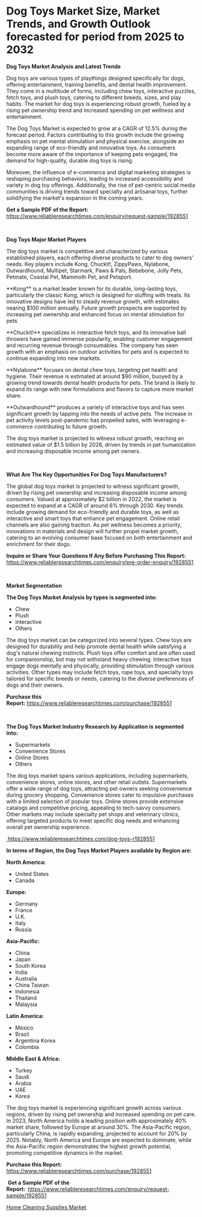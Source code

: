<p><h1>Dog Toys Market Size, Market Trends, and Growth Outlook forecasted for period from 2025 to 2032</h1></p><p><strong>Dog Toys Market Analysis and Latest Trends</strong></p>
<p><p>Dog toys are various types of playthings designed specifically for dogs, offering entertainment, training benefits, and dental health improvement. They come in a multitude of forms, including chew toys, interactive puzzles, fetch toys, and plush toys, catering to different breeds, sizes, and play habits. The market for dog toys is experiencing robust growth, fueled by a rising pet ownership trend and increased spending on pet wellness and entertainment.</p><p>The Dog Toys Market is expected to grow at a CAGR of 12.5% during the forecast period. Factors contributing to this growth include the growing emphasis on pet mental stimulation and physical exercise, alongside an expanding range of eco-friendly and innovative toys. As consumers become more aware of the importance of keeping pets engaged, the demand for high-quality, durable dog toys is rising.</p><p>Moreover, the influence of e-commerce and digital marketing strategies is reshaping purchasing behaviors, leading to increased accessibility and variety in dog toy offerings. Additionally, the rise of pet-centric social media communities is driving trends toward specialty and artisanal toys, further solidifying the market's expansion in the coming years.</p></p>
<p><strong>Get a Sample PDF of the Report:&nbsp;</strong> <a href="https://www.reliableresearchtimes.com/enquiry/request-sample/1928551?utm_campaign=2334&utm_medium=2&utm_source=Github&utm_content=ia&utm_term=07022025&utm_id=dog-toys">https://www.reliableresearchtimes.com/enquiry/request-sample/1928551</a></p>
<p>&nbsp;</p>
<p><strong>Dog Toys Major Market Players</strong></p>
<p><p>The dog toys market is competitive and characterized by various established players, each offering diverse products to cater to dog owners' needs. Key players include Kong, Chuckit!, ZippyPaws, Nylabone, Outwardhound, Multipet, Starmark, Paws & Pals, Bebebone, Jolly Pets, Petmate, Coastal Pet, Mammoth Pet, and Petsport.</p><p>**Kong** is a market leader known for its durable, long-lasting toys, particularly the classic Kong, which is designed for stuffing with treats. Its innovative designs have led to steady revenue growth, with estimates nearing $100 million annually. Future growth prospects are supported by increasing pet ownership and enhanced focus on mental stimulation for pets.</p><p>**Chuckit!** specializes in interactive fetch toys, and its innovative ball throwers have gained immense popularity, enabling customer engagement and recurring revenue through consumables. The company has seen growth with an emphasis on outdoor activities for pets and is expected to continue expanding into new markets.</p><p>**Nylabone** focuses on dental chew toys, targeting pet health and hygiene. Their revenue is estimated at around $90 million, buoyed by a growing trend towards dental health products for pets. The brand is likely to expand its range with new formulations and flavors to capture more market share.</p><p>**Outwardhound** produces a variety of interactive toys and has seen significant growth by tapping into the needs of active pets. The increase in pet activity levels post-pandemic has propelled sales, with leveraging e-commerce contributing to future growth.</p><p>The dog toys market is projected to witness robust growth, reaching an estimated value of $1.5 billion by 2026, driven by trends in pet humanization and increasing disposable income among pet owners.</p></p>
<p>&nbsp;</p>
<p><strong>What Are The Key Opportunities For Dog Toys Manufacturers?</strong></p>
<p><p>The global dog toys market is projected to witness significant growth, driven by rising pet ownership and increasing disposable income among consumers. Valued at approximately $2 billion in 2022, the market is expected to expand at a CAGR of around 6% through 2030. Key trends include growing demand for eco-friendly and durable toys, as well as interactive and smart toys that enhance pet engagement. Online retail channels are also gaining traction. As pet wellness becomes a priority, innovations in materials and design will further propel market growth, catering to an evolving consumer base focused on both entertainment and enrichment for their dogs.</p></p>
<p><strong>Inquire or Share Your Questions If Any Before Purchasing This Report:</strong> <a href="https://www.reliableresearchtimes.com/enquiry/pre-order-enquiry/1928551?utm_campaign=2334&utm_medium=2&utm_source=Github&utm_content=ia&utm_term=07022025&utm_id=dog-toys">https://www.reliableresearchtimes.com/enquiry/pre-order-enquiry/1928551</a></p>
<p>&nbsp;</p>
<p><strong>Market Segmentation</strong></p>
<p><strong>The Dog Toys Market Analysis by types is segmented into:</strong></p>
<p><ul><li>Chew</li><li>Plush</li><li>Interactive</li><li>Others</li></ul></p>
<p><p>The dog toys market can be categorized into several types. Chew toys are designed for durability and help promote dental health while satisfying a dog's natural chewing instincts. Plush toys offer comfort and are often used for companionship, but may not withstand heavy chewing. Interactive toys engage dogs mentally and physically, providing stimulation through various activities. Other types may include fetch toys, rope toys, and specialty toys tailored for specific breeds or needs, catering to the diverse preferences of dogs and their owners.</p></p>
<p><strong>Purchase this Report:&nbsp;</strong><a href="https://www.reliableresearchtimes.com/purchase/1928551?utm_campaign=2334&utm_medium=2&utm_source=Github&utm_content=ia&utm_term=07022025&utm_id=dog-toys">https://www.reliableresearchtimes.com/purchase/1928551</a></p>
<p>&nbsp;</p>
<p><strong>The Dog Toys Market Industry Research by Application is segmented into:</strong></p>
<p><ul><li>Supermarkets</li><li>Convenience Stores</li><li>Online Stores</li><li>Others</li></ul></p>
<p><p>The dog toys market spans various applications, including supermarkets, convenience stores, online stores, and other retail outlets. Supermarkets offer a wide range of dog toys, attracting pet owners seeking convenience during grocery shopping. Convenience stores cater to impulsive purchases with a limited selection of popular toys. Online stores provide extensive catalogs and competitive pricing, appealing to tech-savvy consumers. Other markets may include specialty pet shops and veterinary clinics, offering targeted products to meet specific dog needs and enhancing overall pet ownership experience.</p></p>
<p><a href="https://www.reliableresearchtimes.com/dog-toys-r1928551?utm_campaign=2334&utm_medium=2&utm_source=Github&utm_content=ia&utm_term=07022025&utm_id=dog-toys">&nbsp;https://www.reliableresearchtimes.com/dog-toys-r1928551</a></p>
<p><strong>In terms of Region, the Dog Toys Market Players available by Region are:</strong></p>
<p>
    <p> <strong> North America: </strong>
        <ul>
            <li>United States</li>
            <li>Canada</li>
        </ul>
        </p> 
    <p> <strong> Europe: </strong>
        <ul>
            <li>Germany</li>
            <li>France</li>
            <li>U.K.</li>
            <li>Italy</li>
            <li>Russia</li>
        </ul>
        </p> 
    <p> <strong> Asia-Pacific: </strong>
        <ul>
            <li>China</li>
            <li>Japan</li>
            <li>South Korea</li>
            <li>India</li>
            <li>Australia</li>
            <li>China Taiwan</li>
            <li>Indonesia</li>
            <li>Thailand</li>
            <li>Malaysia</li>
        </ul>
        </p> 
    <p> <strong> Latin America: </strong>
        <ul>
            <li>Mexico</li>
            <li>Brazil</li>
            <li>Argentina Korea</li>
            <li>Colombia</li>
        </ul>
        </p> 
    <p> <strong> Middle East & Africa: </strong>
        <ul>
            <li>Turkey</li>
            <li>Saudi</li>
            <li>Arabia</li>
            <li>UAE</li>
            <li>Korea</li>
        </ul>
    </p>
    </p>
<p><p>The dog toys market is experiencing significant growth across various regions, driven by rising pet ownership and increased spending on pet care. In 2023, North America holds a leading position with approximately 40% market share, followed by Europe at around 30%. The Asia-Pacific region, particularly China, is rapidly expanding, projected to account for 20% by 2025. Notably, North America and Europe are expected to dominate, while the Asia-Pacific region demonstrates the highest growth potential, promoting competitive dynamics in the market.</p></p>
<p><strong>Purchase this Report: </strong><a href="https://www.reliableresearchtimes.com/purchase/1928551?utm_campaign=2334&utm_medium=2&utm_source=Github&utm_content=ia&utm_term=07022025&utm_id=dog-toys">https://www.reliableresearchtimes.com/purchase/1928551</a></p>
<p>&nbsp;<strong>Get a Sample PDF of the Report:&nbsp;&nbsp;</strong><a href="https://www.reliableresearchtimes.com/enquiry/request-sample/1928551?utm_campaign=2334&utm_medium=2&utm_source=Github&utm_content=ia&utm_term=07022025&utm_id=dog-toys">https://www.reliableresearchtimes.com/enquiry/request-sample/1928551</a></p>
<p><strong></strong></p>
<p><p><a href="https://github.com/krinerstormy331/Market-Research-Report-List-1/blob/main/home-cleaning-supplies-market.md?utm_campaign=2334&utm_medium=2&utm_source=Github&utm_content=ia&utm_term=07022025&utm_id=dog-toys">Home Cleaning Supplies Market</a></p></p>